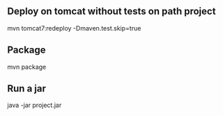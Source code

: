 ## Deploy on tomcat without tests on path project
mvn tomcat7:redeploy -Dmaven.test.skip=true

## Package
mvn package

## Run a jar
 java -jar project.jar

